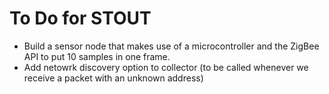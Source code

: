# To Do for STOUT

- Build a sensor node that makes use of a microcontroller and the ZigBee API to put 10 samples in one frame.
- Add netowrk discovery option to collector (to be called whenever we receive a packet with an unknown address)